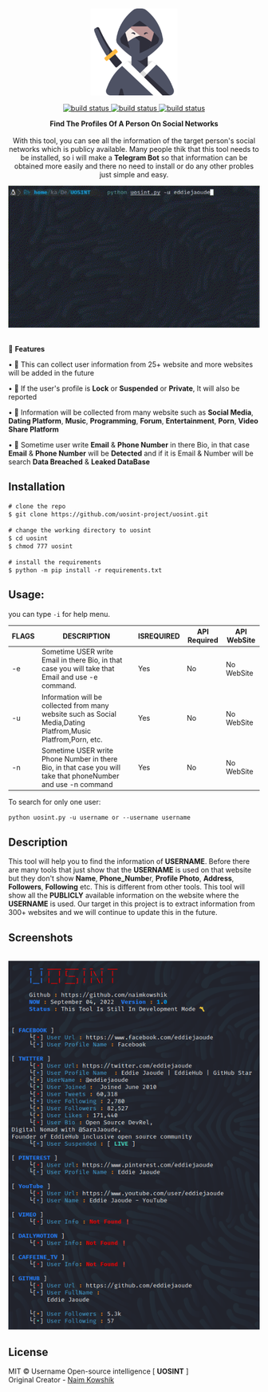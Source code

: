 <p align=center>
  <br>
  <a target="_blank"><img src="./modules/image/ninja.png" height="" width="174" ></a></br>
</p>
<div align="center"> 
  <a href="https://github.com/sherlock-project/uosint">
    <img src="https://img.shields.io/badge/release-1.0-red.svg?longCache=true&style=for-the-badge" alt="build status" />
  </a>
  <a href="https://twitter.com/K0WSHIK">
    <img src="http://img.shields.io/badge/Twitter-%F0%9F%90%A6-url?color=blue&style=for-the-badge" alt="build status" />
  </a>
  <a href="https://github.com/uosint-project/uosint/blob/master/LICENSE">
    <img src="https://img.shields.io/badge/License-MIT-blue.svg?longCache=true&style=for-the-badge" alt="build status" />
  </a>
</div>

<p align=center>
<span><b>Find The Profiles Of A Person On Social Networks</b></span>
<br>
<br>
<span>With this tool, you can see all the information of the target person's social networks which is publicy available. Many people thik that this tool needs to be installed, so i will make a <b>Telegram Bot</b> so that information can be obtained more easily and there no need to install or do any other probles just simple and easy.</span>
</p>

<p align=center>
<img src="./modules/image/username.gif" width="900">
</p>
<p>
<br>
<span>🍊 <b>Features</b></span>

<span>• 🔎 This can collect user information from 25+ website and more websites will be added in the future </span>

<span>• 💫 If the user's profile is <b>Lock</b> or <b>Suspended</b> or <b>Private</b>, It will also be reported</span>

<span>• 💪 Information will be collected from many website such as <b>Social Media</b>, <b>Dating Platform</b>, <b>Music</b>, <b>Programming</b>, <b>Forum</b>, <b>Entertainment</b>, <b>Porn</b>, <b>Video Share Platform</b> </span>

<span>• 📝 Sometime user write **Email** & **Phone Number** in there Bio, in that case **Email** & **Phone Number** will be **Detected** and if it is Email & Number will be search **Data Breached** & **Leaked DataBase** </span>

## Installation

```console
# clone the repo
$ git clone https://github.com/uosint-project/uosint.git

# change the working directory to uosint
$ cd uosint
$ chmod 777 uosint

# install the requirements
$ python -m pip install -r requirements.txt
```

## Usage:

you can type `-i` for help menu.

| FLAGS  | DESCRIPTION                                       | ISREQUIRED | API Required | API WebSite |
|--------|---------------------------------------------------|------------|-----|-----|
| -e     | Sometime USER write Email in there Bio, in that case you will take that Email and use -e command.                                  | Yes        | No        | No WebSite |
| -u   | Information will be collected from many website such as Social Media,Dating Platfrom,Music Platfrom,Porn, etc.                               | Yes         | No         | No WebSite |
| -n | Sometime USER write Phone Number in there Bio, in that case you will take that phoneNumber and use -n command                      | Yes         | No        | No WebSite |

To search for only one user:
```
python uosint.py -u username or --username username
```
## Description
 <span> This tool will help you to find the information of **USERNAME**. Before there are many tools that just show that the **USERNAME** is used on that website but they don't show **Name**, **Phone_Numbe**r, **Profile Photo**, **Address**, **Followers**, **Following** etc. This is different from other tools. This tool will show all the **PUBLICLY** available information on the website where the **USERNAME** is used. 
Our target in this project is to extract information from 300+ websites and we will continue to update this in the future.
</span>
  
## Screenshots
<p align=center>
  <br>
  <a target="_blank"><img src="./modules/image/usernames.PNG"></a></br>
</p>
  
## License

MIT © Username Open-source intelligence [ **UOSINT** ]<br/>
Original Creator - [Naim Kowshik](https://github.com/naimkowshik)

</p>


